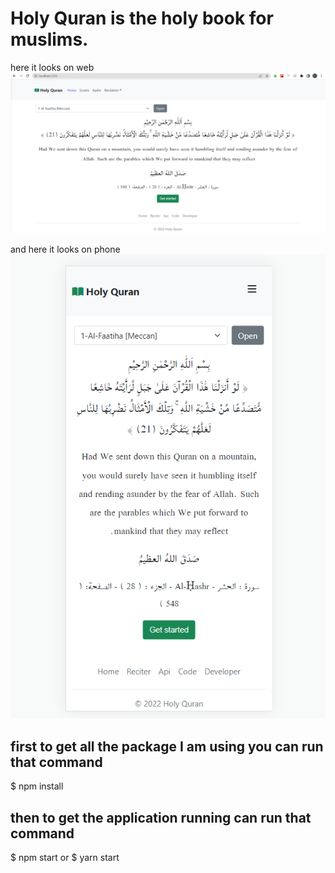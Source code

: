# Holy Quran is the holy book for muslims.
here it looks on web
![](preview/web.png)

and here it looks on phone
![](preview/phone.png)



## first to get all the package I am using you can run that command 
$ npm install


## then to get the application running can run that command 
$ npm start
or 
$ yarn start